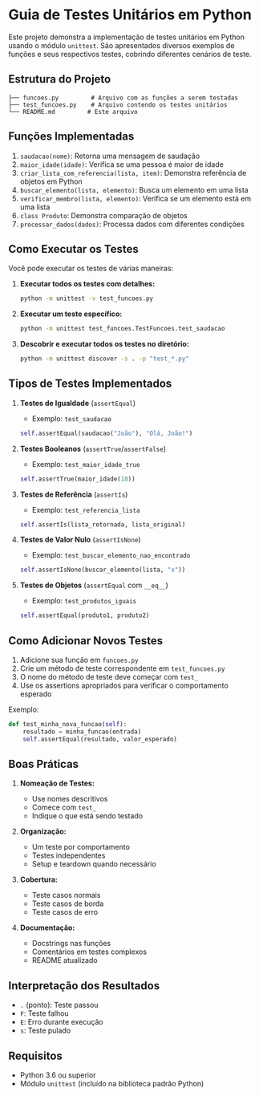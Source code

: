# Guia de Testes Unitários em Python

Este projeto demonstra a implementação de testes unitários em Python usando o módulo `unittest`. São apresentados diversos exemplos de funções e seus respectivos testes, cobrindo diferentes cenários de teste.

## Estrutura do Projeto

```
├── funcoes.py         # Arquivo com as funções a serem testadas
├── test_funcoes.py    # Arquivo contendo os testes unitários
└── README.md         # Este arquivo
```

## Funções Implementadas

1. `saudacao(nome)`: Retorna uma mensagem de saudação
2. `maior_idade(idade)`: Verifica se uma pessoa é maior de idade
3. `criar_lista_com_referencia(lista, item)`: Demonstra referência de objetos em Python
4. `buscar_elemento(lista, elemento)`: Busca um elemento em uma lista
5. `verificar_membro(lista, elemento)`: Verifica se um elemento está em uma lista
6. `class Produto`: Demonstra comparação de objetos
7. `processar_dados(dados)`: Processa dados com diferentes condições

## Como Executar os Testes

Você pode executar os testes de várias maneiras:

1. **Executar todos os testes com detalhes:**
   ```bash
   python -m unittest -v test_funcoes.py
   ```

2. **Executar um teste específico:**
   ```bash
   python -m unittest test_funcoes.TestFuncoes.test_saudacao
   ```

3. **Descobrir e executar todos os testes no diretório:**
   ```bash
   python -m unittest discover -s . -p "test_*.py"
   ```

## Tipos de Testes Implementados

1. **Testes de Igualdade** (`assertEqual`)
   - Exemplo: `test_saudacao`
   ```python
   self.assertEqual(saudacao("João"), "Olá, João!")
   ```

2. **Testes Booleanos** (`assertTrue`/`assertFalse`)
   - Exemplo: `test_maior_idade_true`
   ```python
   self.assertTrue(maior_idade(18))
   ```

3. **Testes de Referência** (`assertIs`)
   - Exemplo: `test_referencia_lista`
   ```python
   self.assertIs(lista_retornada, lista_original)
   ```

4. **Testes de Valor Nulo** (`assertIsNone`)
   - Exemplo: `test_buscar_elemento_nao_encontrado`
   ```python
   self.assertIsNone(buscar_elemento(lista, "x"))
   ```

5. **Testes de Objetos** (`assertEqual` com `__eq__`)
   - Exemplo: `test_produtos_iguais`
   ```python
   self.assertEqual(produto1, produto2)
   ```

## Como Adicionar Novos Testes

1. Adicione sua função em `funcoes.py`
2. Crie um método de teste correspondente em `test_funcoes.py`
3. O nome do método de teste deve começar com `test_`
4. Use os assertions apropriados para verificar o comportamento esperado

Exemplo:
```python
def test_minha_nova_funcao(self):
    resultado = minha_funcao(entrada)
    self.assertEqual(resultado, valor_esperado)
```

## Boas Práticas

1. **Nomeação de Testes:**
   - Use nomes descritivos
   - Comece com `test_`
   - Indique o que está sendo testado

2. **Organização:**
   - Um teste por comportamento
   - Testes independentes
   - Setup e teardown quando necessário

3. **Cobertura:**
   - Teste casos normais
   - Teste casos de borda
   - Teste casos de erro

4. **Documentação:**
   - Docstrings nas funções
   - Comentários em testes complexos
   - README atualizado

## Interpretação dos Resultados

- `.` (ponto): Teste passou
- `F`: Teste falhou
- `E`: Erro durante execução
- `s`: Teste pulado

## Requisitos

- Python 3.6 ou superior
- Módulo `unittest` (incluído na biblioteca padrão Python)